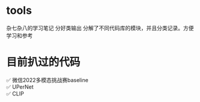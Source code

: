 # tools
杂七杂八的学习笔记 分好类输出
分解了不同代码库的模块，并且分类记录。方便学习和参考

# 目前扒过的代码
✅ 微信2022多模态挑战赛baseline <br>
✅ UPerNet <br>
✅ CLIP
